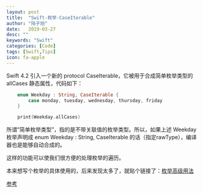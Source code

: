 ```yaml
---
layout: post
title:  "Swift-枚举-CaseIterable"
author: "陆子旭"
date:   2019-03-27
desc: ""
keywords: "Swift"
categories: [Code]
tags: [Swift,Tips]
icon: fa-apple
---
```


Swift 4.2 引入一个新的 protocol CaseIterable，它被用于合成简单枚举类型的 allCases 静态属性，代码如下：

```swift
    enum Weekday : String, CaseIterable {
        case monday, tuesday, wednesday, thursday, friday
    }

    print(Weekday.allCases)
```

所谓“简单枚举类型”，指的是不带关联值的枚举类型。所以，如果上述 Weekday 枚举声明成 enum Weekday : String, CaseIterable 的话（指定rawType），编译器也是能够自动合成的。

这样的功能可以使我们很方便的处理枚举的遍历。

本来想写个枚举的具体使用的，后来发现太多了，就贴个链接了：[枚举高级用法](https://www.jianshu.com/p/11f5b818cbfe)

[参考](https://www.jianshu.com/p/92b88e4525d1)